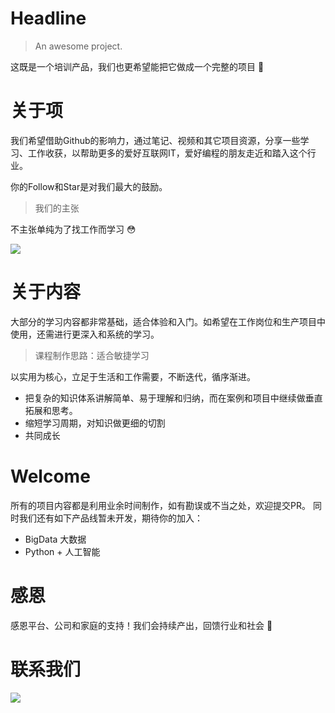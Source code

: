 # Headline

> An awesome project.

这既是一个培训产品，我们也更希望能把它做成一个完整的项目 💪



# 关于项
我们希望借助Github的影响力，通过笔记、视频和其它项目资源，分享一些学习、工作收获，以帮助更多的爱好互联网IT，爱好编程的朋友走近和踏入这个行业。



你的Follow和Star是对我们最大的鼓励。

> 我们的主张

不主张单纯为了找工作而学习 😳

![](E:\doc\golang\docs\01.png)

# 关于内容
大部分的学习内容都非常基础，适合体验和入门。如希望在工作岗位和生产项目中使用，还需进行更深入和系统的学习。

> 课程制作思路：适合敏捷学习

以实用为核心，立足于生活和工作需要，不断迭代，循序渐进。

- 把复杂的知识体系讲解简单、易于理解和归纳，而在案例和项目中继续做垂直拓展和思考。
- 缩短学习周期，对知识做更细的切割
- 共同成长

# Welcome
所有的项目内容都是利用业余时间制作，如有勘误或不当之处，欢迎提交PR。
同时我们还有如下产品线暂未开发，期待你的加入：

- BigData 大数据
- Python + 人工智能

# 感恩
感恩平台、公司和家庭的支持！我们会持续产出，回馈行业和社会 🙏

# 联系我们
![](E:\doc\golang\docs\me.png)

